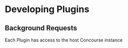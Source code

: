 # Developing Plugins

## Background Requests
Each Plugin has access to the host Concourse instance 

